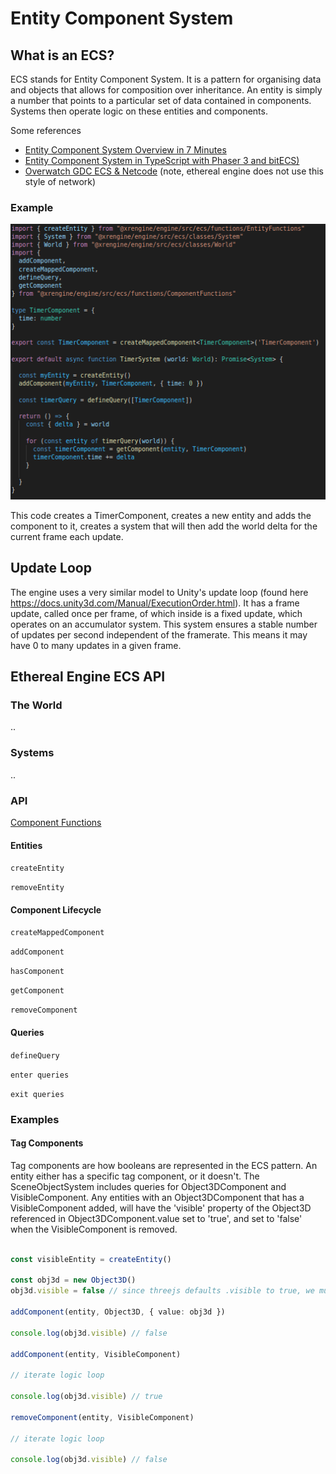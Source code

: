 # Entity Component System

## What is an ECS?

ECS stands for Entity Component System. It is a pattern for organising data and objects that allows for composition over inheritance. An entity is simply a number that points to a particular set of data contained in components. Systems then operate logic on these entities and components.

Some references
- [Entity Component System Overview in 7 Minutes](https://www.youtube.com/watch?v=2rW7ALyHaas)
- [Entity Component System in TypeScript with Phaser 3 and bitECS)](https://www.youtube.com/watch?v=qaY_CKvFLYM)
- [Overwatch GDC ECS & Netcode](https://www.youtube.com/watch?v=W3aieHjyNvw) (note, ethereal engine does not use this style of network)

### Example

![](./images/ecs-example.png)

This code creates a TimerComponent, creates a new entity and adds the component to it, creates a system that will then add the world delta for the current frame each update.

## Update Loop

The engine uses a very similar model to Unity's update loop (found here https://docs.unity3d.com/Manual/ExecutionOrder.html). It has a frame update, called once per frame, of which inside is a fixed update, which operates on an accumulator system. This system ensures a stable number of updates per second independent of the framerate. This means it may have 0 to many updates in a given frame. 

## Ethereal Engine ECS API

### The World

..

### Systems

..

### API

[Component Functions](https://raw.githubusercontent.com/etherealengine/etherealengine/dev/packages/engine/src/ecs/functions/ComponentFunctions.ts)

#### Entities

`createEntity`

`removeEntity`

#### Component Lifecycle

`createMappedComponent`

`addComponent`

`hasComponent`

`getComponent`

`removeComponent`

#### Queries

`defineQuery`

`enter queries`

`exit queries`


### Examples

#### Tag Components

Tag components are how booleans are represented in the ECS pattern. An entity either has a specific tag component, or it doesn't. The SceneObjectSystem includes queries for Object3DComponent and VisibleComponent. Any entities with an Object3DComponent that has a VisibleComponent added, will have the 'visible' property of the Object3D referenced in Object3DComponent.value set to 'true', and set to 'false' when the VisibleComponent is removed.


```ts

const visibleEntity = createEntity()

const obj3d = new Object3D()
obj3d.visible = false // since threejs defaults .visible to true, we must set it manually to sync up with the ECS

addComponent(entity, Object3D, { value: obj3d })

console.log(obj3d.visible) // false

addComponent(entity, VisibleComponent)

// iterate logic loop

console.log(obj3d.visible) // true

removeComponent(entity, VisibleComponent)

// iterate logic loop

console.log(obj3d.visible) // false

```